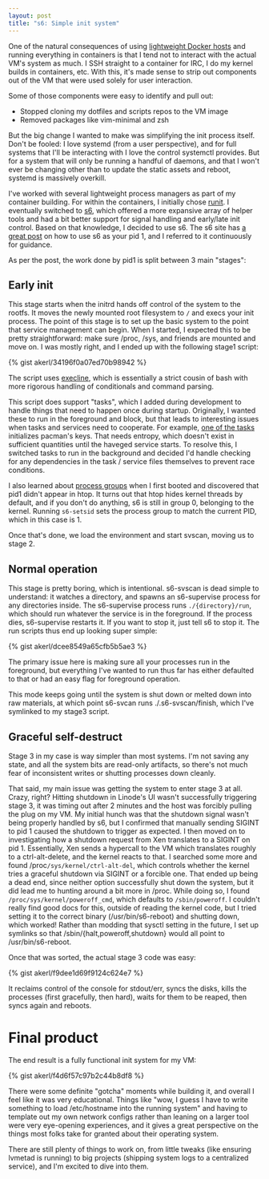 ```yaml
---
layout: post
title: "s6: Simple init system"
---
```


One of the natural consequences of using [lightweight Docker hosts](/2014/12/17/dock0-round-2) and running everything in containers is that I tend not to interact with the actual VM's system as much. I SSH straight to a container for IRC, I do my kernel builds in containers, etc. With this, it's made sense to strip out components out of the VM that were used solely for user interaction.

Some of those components were easy to identify and pull out:

* Stopped cloning my dotfiles and scripts repos to the VM image
* Removed packages like vim-minimal and zsh

But the big change I wanted to make was simplifying the init process itself.<!--more--> Don't be fooled: I love systemd (from a user perspective), and for full systems that I'll be interacting with I love the control systemctl provides. But for a system that will only be running a handful of daemons, and that I won't ever be changing other than to update the static assets and reboot, systemd is massively overkill.

I've worked with several lightweight process managers as part of my container building. For within the containers, I initially chose [runit](http://smarden.org/runit/). I eventually switched to [s6](http://www.skarnet.org/software/s6/), which offered a more expansive array of helper tools and had a bit better support for signal handling and early/late init control. Based on that knowledge, I decided to use s6. The s6 site has [a great post](http://www.skarnet.org/software/s6/s6-svscan-1.html) on how to use s6 as your pid 1, and I referred to it continuously for guidance.

As per the post, the work done by pid1 is split between 3 main "stages":

Early init
----------

This stage starts when the initrd hands off control of the system to the rootfs. It moves the newly mounted root filesystem to `/` and execs your init process. The point of this stage is to set up the basic system to the point that service management can begin. When I started, I expected this to be pretty straightforward: make sure /proc, /sys, and friends are mounted and move on. I was mostly right, and I ended up with the following stage1 script:

{% gist akerl/34196f0a07ed70b98942 %}

The script uses [execline](http://skarnet.org/software/execline/), which is essentially a strict cousin of bash with more rigorous handling of conditionals and command parsing.

This script does support "tasks", which I added during development to handle things that need to happen once during startup. Originally, I wanted these to run in the foreground and block, but that leads to interesting issues when tasks and services need to cooperate. For example, [one of the tasks](https://github.com/dock0/rootfs/blob/master/overlay/etc/s6/task/pacman-init) initializes pacman's keys. That needs entropy, which doesn't exist in sufficient quantities until the haveged service starts. To resolve this, I switched tasks to run in the background and decided I'd handle checking for any dependencies in the task / service files themselves to prevent race conditions.

I also learned about [process groups](https://en.wikipedia.org/wiki/Process_group) when I first booted and discovered that pid1 didn't appear in htop. It turns out that htop hides kernel threads by default, and if you don't do anything, s6 is still in group 0, belonging to the kernel. Running `s6-setsid` sets the process group to match the current PID, which in this case is 1.

Once that's done, we load the environment and start svscan, moving us to stage 2.

Normal operation
----------------

This stage is pretty boring, which is intentional. s6-svscan is dead simple to understand: it watches a directory, and spawns an s6-supervise process for any directories inside. The s6-supervise process runs `./{directory}/run`, which should run whatever the service is in the foreground. If the process dies, s6-supervise restarts it. If you want to stop it, just tell s6 to stop it. The run scripts thus end up looking super simple:

{% gist akerl/dcee8549a65cfb5b5ae3 %}

The primary issue here is making sure all your processes run in the foreground, but everything I've wanted to run thus far has either defaulted to that or had an easy flag for foreground operation.

This mode keeps going until the system is shut down or melted down into raw materials, at which point s6-svcan runs ./.s6-svscan/finish, which I've symlinked to my stage3 script.

Graceful self-destruct
---------------------

Stage 3 in my case is way simpler than most systems. I'm not saving any state, and all the system bits are read-only artifacts, so there's not much fear of inconsistent writes or shutting processes down cleanly.

That said, my main issue was getting the system to enter stage 3 at all. Crazy, right? Hitting shutdown in Linode's UI wasn't successfully triggering stage 3, it was timing out after 2 minutes and the host was forcibly pulling the plug on my VM. My initial hunch was that the shutdown signal wasn't being properly handled by s6, but I confirmed that manually sending SIGINT to pid 1 caused the shutdown to trigger as expected. I then moved on to investigating how a shutdown request from Xen translates to a SIGINT on pid 1. Essentially, Xen sends a hypercall to the VM which translates roughly to a ctrl-alt-delete, and the kernel reacts to that. I searched some more and found /proc`/sys/kernel/ctrl-alt-del`, which controls whether the kernel tries a graceful shutdown via SIGINT or a forcible one. That ended up being a dead end, since neither option successfully shut down the system, but it did lead me to hunting around a bit more in /proc. While doing so, I found `/proc/sys/kernel/poweroff_cmd`, which defaults to `/sbin/poweroff`. I couldn't really find good docs for this, outside of reading the kernel code, but I tried setting it to the correct binary (/usr/bin/s6-reboot) and shutting down, which worked! Rather than modding that sysctl setting in the future, I set up symlinks so that /sbin/{halt,poweroff,shutdown} would all point to /usr/bin/s6-reboot.

Once that was sorted, the actual stage 3 code was easy:

{% gist akerl/f9dee1d69f9124c624e7 %}

It reclaims control of the console for stdout/err, syncs the disks, kills the processes (first gracefully, then hard), waits for them to be reaped, then syncs again and reboots.

Final product
=============

The end result is a fully functional init system for my VM:

{% gist akerl/f4d6f57c97b2c44b8df8 %}

There were some definite "gotcha" moments while building it, and overall I feel like it was very educational. Things like "wow, I guess I have to write something to load /etc/hostname into the running system" and having to template out my own network configs rather than leaning on a larger tool were very eye-opening experiences, and it gives a great perspective on the things most folks take for granted about their operating system.

There are still plenty of things to work on, from little tweaks (like ensuring lvmetad is running) to big projects (shipping system logs to a centralized service), and I'm excited to dive into them.

